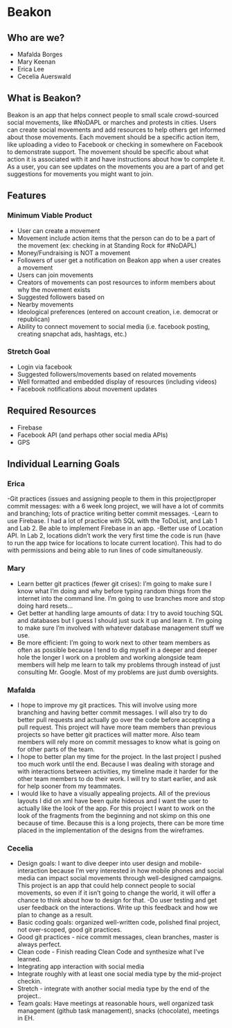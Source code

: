 # Beakon
## Who are we?
 - Mafalda Borges
 - Mary Keenan
 - Erica Lee
 - Cecelia Auerswald
 
## What is Beakon?
Beakon is an app that helps connect people to small scale crowd-sourced social movements, like #NoDAPL or marches and protests in cities. Users can create social movements and add resources to help others get informed about those movements. Each movement should be a specific action item, like uploading a video to Facebook or checking in somewhere on Facebook to demonstrate support. The movement should be specific about what action it is associated with it and have instructions about how to complete it. As a user, you can see updates on the movements you are a part of and get suggestions for movements you might want to join.

## Features
### Minimum Viable Product
- User can create a movement
 - Movement include action items that the person can do to be a part of the movement (ex: checking in at Standing Rock for #NoDAPL)
 - Money/Fundraising is NOT a movement
- Followers of user get a notification on Beakon app when a user creates a movement
- Users can join movements
- Creators of movements can post resources to inform members about why the movement exists
- Suggested followers based on
 - Nearby movements
 - Ideological preferences (entered on account creation, i.e. democrat or republican)
 - Ability to connect movement to social media (i.e. facebook posting, creating snapchat ads, hashtags, etc.)

### Stretch Goal
- Login via facebook
- Suggested followers/movements based on related movements
- Well formatted and embedded display of resources (including videos)
- Facebook notifications about movement updates

## Required Resources 
- Firebase
- Facebook API (and perhaps other social media APIs)
- GPS

## Individual Learning Goals

### Erica
-Git practices (issues and assigning people to them in this project)proper commit messages: with a 6 week long project, we will have a lot of commits and branching; lots of practice writing better commit messages.
-Learn to use Firebase. I had a lot of practice with SQL with the ToDoList, and Lab 1 and Lab 2. Be able to implement Firebase in an app.
-Better use of Location API. In Lab 2, locations didn’t work the very first time the code is run (have to run the app twice for locations to locate current location). This had to do with permissions and being able to run lines of code simultaneously. 


### Mary
- Learn better git practices (fewer git crises): I’m going to make sure I know what I’m doing and why before typing random things from the internet into the command line. I’m going to use branches more and stop doing hard resets...
- Get better at handling large amounts of data: I try to avoid touching SQL and databases but I guess I should just suck it up and learn it. I’m going to make sure I’m involved with whatever database management stuff we use.
- Be more efficient: I’m going to work next to other team members as often as possible because I tend to dig myself in a deeper and deeper hole the longer I work on a problem and working alongside team members will help me learn to talk my problems through instead of just consulting Mr. Google. Most of my problems are just dumb oversights.

### Mafalda
- I hope to improve my git practices. This will involve using more branching and having better commit messages. I will also try to do better pull requests and actually go over the code before accepting a pull request. This project will have more team members than previous projects so have better git practices will matter more.  Also team members will rely more on commit messages to know what is going on for other parts of the team.  
- I hope to better plan my time for the project. In the last project I pushed too much work until the end. Because I was dealing with storage and with interactions between activities, my timeline made it harder for the other team members to do their work. I will try to start earlier, and ask for help sooner from my teammates. 
- I would like to have a visually appealing projects. All of the previous layouts I did on xml have been quite hideous and I want the user to actually like the look of the app. For this project I want to work on the look of the fragments from the beginning and not skimp on this one because of time. Because this is a long projects, there can be more time placed in the implementation of the designs from the wireframes. 

### Cecelia
 - Design goals: I want to dive deeper into user design and mobile-interaction because I’m very interested in how mobile phones and social media can impact social movements through well-designed campaigns. This project is an app that could help connect people to social movements, so even if it isn’t going to change the world, it will offer a chance to think about how to design for that.
  -Do user testing and get user feedback on the interactions. Write up this feedback and how we plan to change as a result.
- Basic coding goals: organized well-written code, polished final project, not over-scoped, good git practices.
 - Good git practices - nice commit messages, clean branches, master is always perfect.
 - Clean code - Finish reading Clean Code and synthesize what I've learned.
- Integrating app interaction with social media 
 - Integrate roughly with at least one social media type by the mid-project checkin.
 - Stretch - integrate with another social media type by the end of the project..
- Team goals: Have meetings at reasonable hours, well organized task management (github task management), snacks (chocolate), meetings in EH.


